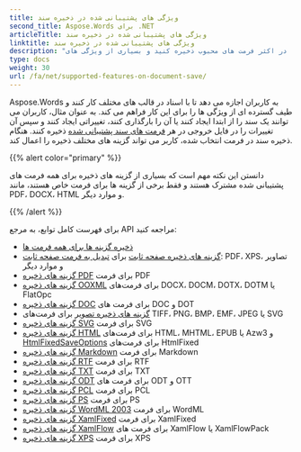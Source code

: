 ```yaml
---
title: ویژگی های پشتیبانی شده در ذخیره سند
second_title: Aspose.Words برای .NET
articleTitle: ویژگی های پشتیبانی شده در ذخیره سند
linktitle: ویژگی های پشتیبانی شده در ذخیره سند
description: "یک سند را در اکثر فرمت های محبوب ذخیره کنید و بسیاری از ویژگی های Microsoft Word را با استفاده از C# پشتیبانی می کند."
type: docs
weight: 30
url: /fa/net/supported-features-on-document-save/
---
```


Aspose.Words به کاربران اجازه می دهد تا با اسناد در قالب های مختلف کار کنند و طیف گسترده ای از ویژگی ها را برای این کار فراهم می کند. به عنوان مثال، کاربران می توانند یک سند را از ابتدا ایجاد کنند یا آن را بارگذاری کنند، تغییراتی ایجاد کنند و سپس آن تغییرات را در فایل خروجی در هر [فرمت های سند پشتیبانی شده](/words/fa/net/supported-document-formats/) ذخیره کنند. هنگام ذخیره سند در فرمت انتخاب شده، کاربر می تواند گزینه های مختلف ذخیره را اعمال کند.

{{% alert color="primary" %}}

دانستن این نکته مهم است که بسیاری از گزینه های ذخیره برای همه فرمت های پشتیبانی شده مشترک هستند و فقط برخی از گزینه ها برای فرمت خاص هستند، مانند PDF، DOCX، HTML و موارد دیگر.

{{% /alert %}}

برای فهرست کامل توابع، به مرجع API مراجعه کنید:

- [ذخیره گزینه ها برای همه فرمت ها](https://reference.aspose.com/words/net/aspose.words.saving/)
- [گزینه های ذخیره صفحه ثابت](https://reference.aspose.com/words/net/aspose.words.saving/fixedpagesaveoptions/) برای [تبدیل به فرمت صفحه ثابت](/words/fa/net/converting-to-fixed-page-format/): PDF، XPS، تصاویر و موارد دیگر
- [گزینه های ذخیره PDF](https://reference.aspose.com/words/net/aspose.words.saving/pdfsaveoptions/) برای فرمت PDF
- [گزینه های ذخیره OOXML](https://reference.aspose.com/words/net/aspose.words.saving/ooxmlsaveoptions/) برای فرمت‌های DOCX، DOCM، DOTX، DOTM یا FlatOpc
- [گزینه های ذخیره DOC](https://reference.aspose.com/words/net/aspose.words.saving/docsaveoptions/) برای فرمت های DOC و DOT
- [گزینه های ذخیره تصویر](https://reference.aspose.com/words/net/aspose.words.saving/imagesaveoptions/) برای فرمت‌های TIFF، PNG، BMP، EMF، JPEG یا SVG
- [گزینه های ذخیره SVG](https://reference.aspose.com/words/net/aspose.words.saving/svgsaveoptions/) برای فرمت SVG
- [گزینه های ذخیره HTML](https://reference.aspose.com/words/net/aspose.words.saving/htmlsaveoptions/) برای فرمت‌های HTML، MHTML، EPUB یا Azw3 و [HtmlFixedSaveOptions](https://reference.aspose.com/words/net/aspose.words.saving/htmlfixedsaveoptions/) برای فرمت‌های HtmlFixed
- [گزینه های ذخیره Markdown](https://reference.aspose.com/words/net/aspose.words.saving/markdownsaveoptions/) برای فرمت Markdown
- [گزینه های ذخیره RTF](https://reference.aspose.com/words/net/aspose.words.saving/rtfsaveoptions/) برای فرمت RTF
- [گزینه های ذخیره TXT](https://reference.aspose.com/words/net/aspose.words.saving/txtsaveoptions/) برای فرمت TXT
- [گزینه های ذخیره ODT](https://reference.aspose.com/words/net/aspose.words.saving/odtsaveoptions/) برای فرمت های ODT و OTT
- [گزینه های ذخیره PCL](https://reference.aspose.com/words/net/aspose.words.saving/pclsaveoptions/) برای فرمت PCL
- [گزینه های ذخیره PS](https://reference.aspose.com/words/net/aspose.words.saving/pssaveoptions/) برای فرمت PS
- [گزینه های ذخیره WordML 2003](https://reference.aspose.com/words/net/aspose.words.saving/wordml2003saveoptions/) برای فرمت WordML
- [گزینه های ذخیره XamlFixed](https://reference.aspose.com/words/net/aspose.words.saving/xamlfixedsaveoptions/) برای فرمت XamlFixed
- [گزینه های ذخیره XamlFlow](https://reference.aspose.com/words/net/aspose.words.saving/xamlflowsaveoptions/) برای فرمت های XamlFlow یا XamlFlowPack
- [گزینه های ذخیره XPS](https://reference.aspose.com/words/net/aspose.words.saving/xpssaveoptions/) برای فرمت XPS